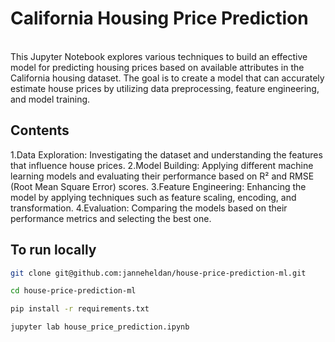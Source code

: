# California Housing Price Prediction
<br>
This Jupyter Notebook explores various techniques to build an effective model for predicting housing prices based on available attributes in the California housing dataset. The goal is to create a model that can accurately estimate house prices by utilizing data preprocessing, feature engineering, and model training.
<br>

## Contents

1.Data Exploration: Investigating the dataset and understanding the features that influence house prices.
2.Model Building: Applying different machine learning models and evaluating their performance based on R² and RMSE (Root Mean Square Error) scores.
3.Feature Engineering: Enhancing the model by applying techniques such as feature scaling, encoding, and transformation.
4.Evaluation: Comparing the models based on their performance metrics and selecting the best one.
  
## To run locally

```bash
git clone git@github.com:janneheldan/house-price-prediction-ml.git
```
```bash
cd house-price-prediction-ml
```
```bash
pip install -r requirements.txt
```
```bash
jupyter lab house_price_prediction.ipynb
```
